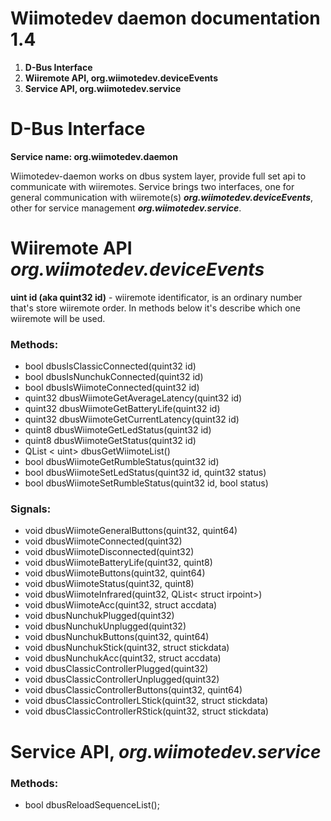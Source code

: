 # Wiimotedev daemon documentation 1.4 #

  1. **D-Bus Interface**
  1. **Wiiremote API, org.wiimotedev.deviceEvents**
  1. **Service API, org.wiimotedev.service**

# D-Bus Interface #
**Service name: org.wiimotedev.daemon**

Wiimotedev-daemon works on dbus system layer, provide full set api to communicate with wiiremotes. Service brings two interfaces, one for general communication with wiiremote(s) **_org.wiimotedev.deviceEvents_**, other for service management **_org.wiimotedev.service_**.

# Wiiremote API _org.wiimotedev.deviceEvents_ #

**uint id (aka quint32 id)** - wiiremote identificator, is an ordinary number that's store wiiremote order. In methods below it's describe which one wiiremote will be used.

### Methods: ###
  * bool dbusIsClassicConnected(quint32 id)
  * bool dbusIsNunchukConnected(quint32 id)
  * bool dbusIsWiimoteConnected(quint32 id)
  * quint32 dbusWiimoteGetAverageLatency(quint32 id)
  * quint32 dbusWiimoteGetBatteryLife(quint32 id)
  * quint32 dbusWiimoteGetCurrentLatency(quint32 id)
  * quint8 dbusWiimoteGetLedStatus(quint32 id)
  * quint8 dbusWiimoteGetStatus(quint32 id)
  * QList < uint> dbusGetWiimoteList()
  * bool dbusWiimoteGetRumbleStatus(quint32 id)
  * bool dbusWiimoteSetLedStatus(quint32 id, quint32 status)
  * bool dbusWiimoteSetRumbleStatus(quint32 id, bool status)

### Signals: ###
  * void dbusWiimoteGeneralButtons(quint32, quint64)
  * void dbusWiimoteConnected(quint32)
  * void dbusWiimoteDisconnected(quint32)
  * void dbusWiimoteBatteryLife(quint32, quint8)
  * void dbusWiimoteButtons(quint32, quint64)
  * void dbusWiimoteStatus(quint32, quint8)
  * void dbusWiimoteInfrared(quint32, QList< struct irpoint>)
  * void dbusWiimoteAcc(quint32, struct accdata)
  * void dbusNunchukPlugged(quint32)
  * void dbusNunchukUnplugged(quint32)
  * void dbusNunchukButtons(quint32, quint64)
  * void dbusNunchukStick(quint32, struct stickdata)
  * void dbusNunchukAcc(quint32, struct accdata)
  * void dbusClassicControllerPlugged(quint32)
  * void dbusClassicControllerUnplugged(quint32)
  * void dbusClassicControllerButtons(quint32, quint64)
  * void dbusClassicControllerLStick(quint32, struct stickdata)
  * void dbusClassicControllerRStick(quint32, struct stickdata)

# Service API, _org.wiimotedev.service_ #

### Methods: ###
  * bool dbusReloadSequenceList();